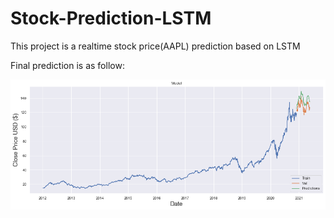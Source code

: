# Stock-Prediction-LSTM
This project is a realtime stock price(AAPL) prediction based on LSTM  
  
Final prediction is as follow:
  
![Final prediction on AAPL](https://github.com/LiNGYuNiverSe/Stock-Prediction-LSTM/blob/main/Final%20prediction.png?raw=true)
